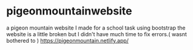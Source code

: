 # pigeonmountainwebsite
a pigeon mountain website I made for a school task using bootstrap
the website is a little broken but I didn't have much time to fix errors.( wasnt bothered to ) 
https://pigeonmountain.netlify.app/
